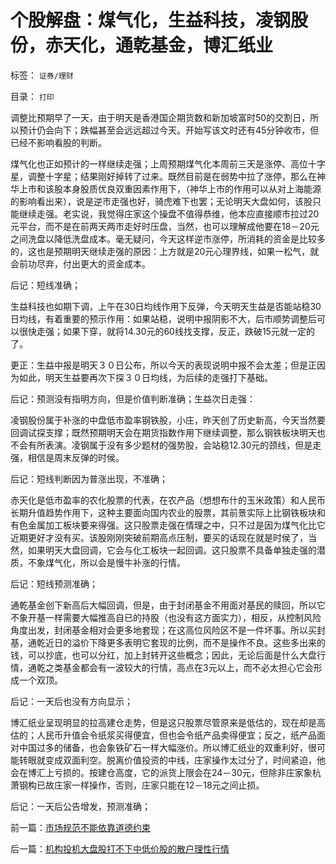 # 个股解盘：煤气化，生益科技，凌钢股份，赤天化，通乾基金，博汇纸业

标签： `证券/理财` 

目录： `打印`

调整比预期早了一天，由于明天是香港国企期货数和新加坡富时50的交割日，所以预计仍会向下；跌幅甚至会远远超过今天。开始写该文时还有45分钟收市，但已经不影响看股的判断。



煤气化也正如预计的一样继续走强；上周预期煤气化本周前三天是涨停、高位十字星，调整十字星；结果刚好掉转了过来。既然目前是在弱势中拉了涨停，那么在神华上市和该股本身股质优良双重因素作用下，（神华上市的作用可以从对上海能源的影响看出来），说是逆市走强也好，骑虎难下也罢；无论明天大盘如何，该股只能继续走强。老实说，我觉得庄家这个操盘不值得恭维，他本应直接顺市拉过20元平台，而不是在前两天两市走好时压盘，当然，也可以理解成他要在18－20元之间洗盘以降低洗盘成本。毫无疑问，今天这样逆市涨停，所消耗的资金是比较多的，这也是预期明天继续走强的原因：上方就是20元心理界线，如果一松气，就会前功尽弃，付出更大的资金成本。

后记：短线准确；



生益科技也如期下调，上午在30日均线作用下反弹，今天明天生益是否能站稳30日均线，有着重要的预示作用：如果站稳，说明中报阴影不大，后市顺势调整后可以很快走强；如果下穿，就将14.30元的60线找支撑，反正，跌破15元就一定的了。

更正：生益中报是明天３０日公布，所以今天的表现说明中报不会太差；但是正因为如此，明天生益要再次下探３０日均线，为后续的走强打下基础。

后记：预测没有指明方向，但是价值判断准确；生益次日走强：



凌钢股份属于补涨的中盘低市盈率钢铁股，小庄，昨天创了历史新高，今天当然要回调试探支撑；既然预期明天会在期货指数作用下继续调整，那么钢铁板块明天也不会有所表演。凌钢属于没有多少题材的强势股，会站稳12.30元的颈线，但是走强，相信是周末反弹的时侯。

后记：短线判断因为普涨出现，不准确；



赤天化是低市盈率的农化股票的代表，在农产品（想想布什的玉米政策）和人民币长期升值趋势作用下，这种主要面向国内农业的股票，其前景实际上比钢铁板块和有色金属加工板块要来得强。这只股票走强在情理之中，只不过是因为煤气化比它近期更好才没有买。该股刚刚突破前期高点压制，要买的话现在就是时侯了，当然，如果明天大盘回调，它会与化工板块一起回调。这只股票不具备单独走强的潜质，不象煤气化，所以会是慢牛补涨的行情。

后记：短线预测准确；



通乾基金创下新高后大幅回调，但是，由于封闭基金不用面对基民的赎回，所以它不象开基一样需要大幅推高自已的持股（也没有这方面实力），相反，从控制风险角度出发，封闭基金相对会更多地套现；在这高位风险区不是一件坏事。所以买封基，通乾近日的溢价下降更多表明它套现的比例，而不是操作不良。这些多出来的钱，可以抄底，也可以分红，加上封转开这些概念；因此，无论后面是什么大盘行情，通乾之类基金都会有一波较大的行情，高点在3元以上，而不必太担心它会形成一个双顶。

后记：一天后也没有方向显示；



博汇纸业呈现明显的拉高建仓走势，但是这只股票尽管原来是低估的，现在却是高估的；人民币升值会令纸浆买得便宜，但也会令纸产品卖得便宜；反之，纸产品面对中国过多的储备，也会象铁矿石一样大幅涨价。所以博汇纸业的双重利好，很可能转眼就变成双面利空。脱离价值投资的中线，庄家操作太过分了，时间紧迫，他会在博汇上亏损的。按建仓高度，它的派货上限会在24－30元，但除非庄家象杭萧钢构已故庄家一样操作，否则，庄家只能在12－18元之间止损。

后记：一天后公告增发，预测准确；

前一篇：[市场规范不能依靠道德约束](../../../2007/8/29/市场规范不能依靠道德约束.md)

后一篇：[机构投机大盘股打不下中低价股的散户理性行情](../../../2007/8/29/机构投机大盘股打不下中低价股的散户理性行情.md)
